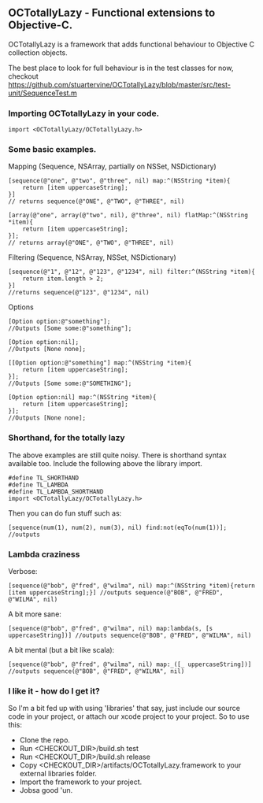 ## OCTotallyLazy - Functional extensions to Objective-C.

OCTotallyLazy is a framework that adds functional behaviour to Objective C collection objects.

The best place to look for full behaviour is in the test classes for now, checkout https://github.com/stuartervine/OCTotallyLazy/blob/master/src/test-unit/SequenceTest.m

### Importing OCTotallyLazy in your code.

    import <OCTotallyLazy/OCTotallyLazy.h>

### Some basic examples.

Mapping (Sequence, NSArray, partially on NSSet, NSDictionary)

    [sequence(@"one", @"two", @"three", nil) map:^(NSString *item){
        return [item uppercaseString];
    }]
    // returns sequence(@"ONE", @"TWO", @"THREE", nil)

    [array(@"one", array(@"two", nil), @"three", nil) flatMap:^(NSString *item){
        return [item uppercaseString];
    }];
    // returns array(@"ONE", @"TWO", @"THREE", nil)

Filtering (Sequence, NSArray, NSSet, NSDictionary)

    [sequence(@"1", @"12", @"123", @"1234", nil) filter:^(NSString *item){
        return item.length > 2;
    }]
    //returns sequence(@"123", @"1234", nil)

Options

    [Option option:@"something"];
    //Outputs [Some some:@"something"];

    [Option option:nil];
    //Outputs [None none];

    [[Option option:@"something"] map:^(NSString *item){
        return [item uppercaseString];
    }];
    //Outputs [Some some:@"SOMETHING"];

    [Option option:nil] map:^(NSString *item){
        return [item uppercaseString];
    }];
    //Outputs [None none];

### Shorthand, for the totally lazy

The above examples are still quite noisy. There is shorthand syntax available too. Include the following above the library import.

    #define TL_SHORTHAND
    #define TL_LAMBDA
    #define TL_LAMBDA_SHORTHAND
    import <OCTotallyLazy/OCTotallyLazy.h>

Then you can do fun stuff such as:

    [sequence(num(1), num(2), num(3), nil) find:not(eqTo(num(1))]; //outputs

### Lambda craziness

Verbose:

    [sequence(@"bob", @"fred", @"wilma", nil) map:^(NSString *item){return [item uppercaseString];}] //outputs sequence(@"BOB", @"FRED", @"WILMA", nil)

A bit more sane:

    [sequence(@"bob", @"fred", @"wilma", nil) map:lambda(s, [s uppercaseString])] //outputs sequence(@"BOB", @"FRED", @"WILMA", nil)

A bit mental (but a bit like scala):

    [sequence(@"bob", @"fred", @"wilma", nil) map:_([_ uppercaseString])] //outputs sequence(@"BOB", @"FRED", @"WILMA", nil)


### I like it - how do I get it?

So I'm a bit fed up with using 'libraries' that say, just include our source code in your project, or attach our xcode project to your project. So to use this:

- Clone the repo.
- Run <CHECKOUT_DIR>/build.sh test
- Run <CHECKOUT_DIR>/build.sh release
- Copy <CHECKOUT_DIR>/artifacts/OCTotallyLazy.framework to your external libraries folder.
- Import the framework to your project.
- Jobsa good 'un.
    
    